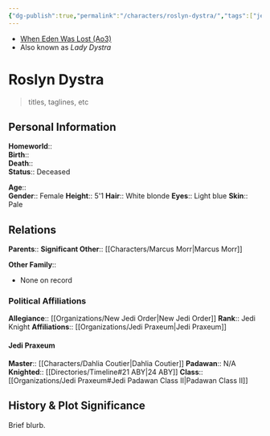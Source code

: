 ```yaml
---
{"dg-publish":true,"permalink":"/characters/roslyn-dystra/","tags":["jedipraxeum","jediknight","newjediorder","i ii iii iv v vi vii","forcesensitive","unfinished"]}
---
```


- [When Eden Was Lost (Ao3)](https://archiveofourown.org/works/19334440/chapters/45992584)
- Also known as *Lady Dystra*
# Roslyn Dystra
>titles, taglines, etc

## Personal Information

**Homeworld**::  
**Birth**::  
**Death**::  
**Status**::  Deceased

**Age**::  
**Gender**::  Female
**Height**::  5'1
**Hair**::  White blonde
**Eyes**::  Light blue
**Skin**::  Pale

## Relations

**Parents**:: 
**Significant Other**::  [[Characters/Marcus Morr\|Marcus Morr]]

**Other Family**::
- None on record

### Political Affiliations

**Allegiance**::  [[Organizations/New Jedi Order\|New Jedi Order]]
**Rank**::  Jedi Knight
**Affiliations**::  [[Organizations/Jedi Praxeum\|Jedi Praxeum]]

#### Jedi Praxeum

**Master**::  [[Characters/Dahlia Coutier\|Dahlia Coutier]]
**Padawan**::  N/A
**Knighted**::  [[Directories/Timeline#21 ABY\|24 ABY]]
**Class**::  [[Organizations/Jedi Praxeum#Jedi Padawan Class II\|Padawan Class II]]

## History & Plot Significance
Brief blurb.